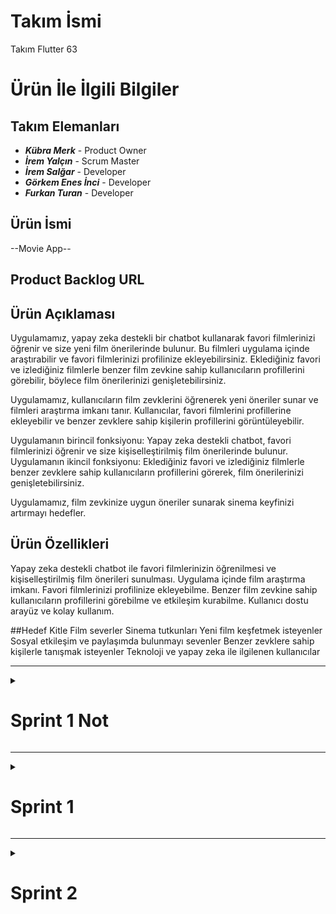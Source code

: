 # **Takım İsmi**

Takım Flutter 63

# Ürün İle İlgili Bilgiler

## Takım Elemanları
- ***Kübra Merk*** - Product Owner 
- ***İrem Yalçın*** - Scrum Master
- ***İrem Salğar*** - Developer
- ***Görkem Enes İnci*** - Developer
- ***Furkan Turan*** - Developer

## Ürün İsmi

--Movie App--

## Product Backlog URL



## Ürün Açıklaması

Uygulamamız, yapay zeka destekli bir chatbot kullanarak favori filmlerinizi öğrenir ve size yeni film önerilerinde bulunur. Bu filmleri uygulama içinde araştırabilir ve favori filmlerinizi profilinize ekleyebilirsiniz. Eklediğiniz favori ve izlediğiniz filmlerle benzer film zevkine sahip kullanıcıların profillerini görebilir, böylece film önerilerinizi genişletebilirsiniz.

Uygulamamız, kullanıcıların film zevklerini öğrenerek yeni öneriler sunar ve filmleri araştırma imkanı tanır. Kullanıcılar, favori filmlerini profillerine ekleyebilir ve benzer zevklere sahip kişilerin profillerini görüntüleyebilir.

Uygulamanın birincil fonksiyonu: Yapay zeka destekli chatbot, favori filmlerinizi öğrenir ve size kişiselleştirilmiş film önerilerinde bulunur.
Uygulamanın ikincil fonksiyonu: Eklediğiniz favori ve izlediğiniz filmlerle benzer zevklere sahip kullanıcıların profillerini görerek, film önerilerinizi genişletebilirsiniz.

Uygulamamız, film zevkinize uygun öneriler sunarak sinema keyfinizi artırmayı hedefler.

## Ürün Özellikleri
Yapay zeka destekli chatbot ile favori filmlerinizin öğrenilmesi ve kişiselleştirilmiş film önerileri sunulması.
Uygulama içinde film araştırma imkanı.
Favori filmlerinizi profilinize ekleyebilme.
Benzer film zevkine sahip kullanıcıların profillerini görebilme ve etkileşim kurabilme.
Kullanıcı dostu arayüz ve kolay kullanım.

##Hedef Kitle
Film severler
Sinema tutkunları
Yeni film keşfetmek isteyenler
Sosyal etkileşim ve paylaşımda bulunmayı sevenler
Benzer zevklere sahip kişilerle tanışmak isteyenler
Teknoloji ve yapay zeka ile ilgilenen kullanıcılar


---

  <details>
    <summary><h1>Sprint 1 Not</h1></summary>


  <details>

-Proje yönetimi için kanban kullanılmasına karar verildi.
-Yapay zeka destekli chatbot ile favori filmlerinizin öğrenilmesi ve kişiselleştirilmiş film önerileri sunulmasına karar verildi.
-Chatbot için Gemini kullanılmasına karar verildi.
-Uygulama içinde film araştırma imkanı sağlamasına karar verildi.
-Favori filmlerinizi profilinize ekleyebilme özelliği eklendi.
-Benzer film zevkine sahip kullanıcıların profillerini görebilme ve etkileşim kurabilme özelliği eklenmesine karar verildi.
-Kullanıcı dostu arayüz ve kolay kullanım imkanı sunulması sağlandı.

  </details>

  </details>

  ---


  <details>
    <summary><h1>Sprint 1</h1></summary>


  <details>




- **Sprint içinde tamamlanması tahmin edilen puan**: 100 Puan


- **Puan tamamlama mantığı**: Toplamda proje boyunca tamamlanması gereken 340 puanlık backlog bulunmaktadır. 3 sprint'e bölündüğünde ilk sprint'in en azından 100 ile başlaması gerektiğine karar verildi.


- **Daily Scrum**:

![13a0885e-12d8-43f9-b614-4a503e026d91](https://github.com/iremsalgar/63/assets/74204825/4f755578-5667-4590-9a60-3cfb6e9fc89a)
![1cb8d475-646c-4dce-b513-d9b75629efa5](https://github.com/iremsalgar/63/assets/74204825/09757a3a-92c1-422e-b40c-4aa1d52a373f)
![21d4c292-2650-48ce-aa5c-65531c2a3063](https://github.com/iremsalgar/63/assets/74204825/62e159f2-c4b9-45f2-b908-d07955d40a16)
![ca83fa2e-5002-4a9a-a1b1-1253b3110841](https://github.com/iremsalgar/63/assets/74204825/5afd9f7c-5a52-4739-97ee-e659715cfba7)
![88e53d39-b924-436f-9417-400c126cfd7b](https://github.com/iremsalgar/63/assets/74204825/8fb90d70-97f0-4605-b38d-6c45ee198fb1)
![dbde9618-a993-4495-976e-d97bc2a6556a](https://github.com/iremsalgar/63/assets/74204825/de4370e7-0c92-4a13-afed-3b441a11e2b4)


- **Sprint board update**: Sprint 1 board screenshot: 
- ![33408372-35f5-4a6f-8bea-45c13e7a5408](https://github.com/iremsalgar/63/assets/74204825/d89d1b53-3825-41c5-881f-377196408f5e)


- **Ürün Durumu**: Ekran görüntüleri:

![4e20fa80-8f9d-432a-80c3-e43bbd560172](https://github.com/iremsalgar/63/assets/74204825/c0726192-c28d-4fe3-88b7-2e4386668870)
![0da68ba0-5df0-491e-a194-882a6cd435e0](https://github.com/iremsalgar/63/assets/74204825/90e96ef3-74f2-482b-b9ad-ba6c7f4c5bb7)
![8eaee885-90de-4d2e-9c09-8a7d54075fd8](https://github.com/iremsalgar/63/assets/74204825/9078f45a-e810-472c-b360-6a92b805a630)
![60b91a42-c03f-48e6-bbb4-c8be2fb98a73](https://github.com/iremsalgar/63/assets/74204825/cf9aa106-1cf4-4112-bd42-5a7a13d019fb)
![7c4d072a-1442-411d-b226-368087c9bae3](https://github.com/iremsalgar/63/assets/74204825/05bb6de2-820d-4939-b122-5a2d18d0d61f)
![095142b2-6a80-4654-b777-f8c1ce89a946](https://github.com/iremsalgar/63/assets/74204825/e42b805a-ec3f-4f3d-80ee-651b36a1fa66)


 **Sprint Review**: 
-Bu sprint için , Navigation Bar ve ChatBot kodlanmıştır.

 **Sprint Retrospective:**
-Müsaitlik durumlarına göre herkese görev atanmışıtr.
-Olası durumlara göre risk planı yapılmıştır.
-Toplantılar için daha uygun saatlere karar verilmiştir.
 


## Product Backlog URL
  </details>

  </details>

  ---



<details>
  <summary><h1>Sprint 2</h1></summary>

  <details>
    <summary><h3>Sprint 2 Not</h3></summary>
    <p>
    Retrospective toplantısından sonra bir toplantı daha yapılmıştır ve bu toplantı sonucunda tam olarak yapılması gerekenlere detaylıca karar verilmiştir.
    </p>

    ![toplantı fotik](https://github.com/user-attachments/assets/2a44ab5a-e8f6-46ba-8df3-b6a5ac3f5996)

    <p>
    <b>BAŞLIKLARA GÖRE PLANLANAN UYGULAMA ÖZELLİKLERİ</b>
    </p>

    <p>
    <b>Profil:</b>
    </p>
    <ul>
      <li>Kullanıcı bilgileri</li>
      <li>Editleme</li>
      <li>Profil Resmi Ekleme</li>
      <li>Uygulama İçi Görsel Paketi Kullanılabilmesi (tamamlanmamış)</li>
      <li>Koleksiyonların Profilde Gözükmesi</li>
      <li>Arkadaş Ekleme Çıkarma Butonu</li>
      <li>Mesajlaşma Butonu</li>
      <li>Favorilerin Kaçta Kaç (27/81) Olduğunu Gösteren Alan (tamamlanmamış)</li>
      <li>Firebase'e bağlama</li>
      <li>Ayarlar</li>
      <li>Dark Mode</li>
    </ul>

    <p>
    <b>ChatBot:</b>
    </p>
    <ul>
      <li>Yapılmış olan ChatBot'un daha nitelikli olması için eğitilmesine karar verildi.</li>
    </ul>

    <p>
    <b>Anasayfa:</b>
    </p>
    <ul>
      <li>Popüler Filmlerin Gözüktüğü Bir Alan</li>
      <li>Kırmızı Hap Rastgele Dizi Önerisi</li>
      <li>Mavi Hap Rastgele Film Önerisi</li>
      <li>Mesajlara Erişme Butonu</li>
      <li>Film Zevki Uyan Kullanıcıları Gösteren Tablo (tamamlanmamış)</li>
    </ul>

    <p>
    <b>Film Aratma:</b>
    </p>
    <ul>
      <li>Filmleri Aratma</li>
      <li>Kişileri Aratma</li>
      <li>Görsel Düzenlilik</li>
      <li>Favorilere Ekleme</li>
      <li>Koleksiyona Ekleme</li>
    </ul>

    <p>
    <b>Giriş Ekranı:</b>
    </p>
    <ul>
      <li>Firebase</li>
      <li>Login Page</li>
      <li>Register Page</li>
      <li>Google İle Üye Olma</li>
      <li>Şifre Politikası (tamamlanmamış)</li>
      <li>Kullanıcı Rıza Metni (tamamlanmamış)</li>
      <li>UI tasarım</li>
    </ul>

    <p>
    <b>Navbar</b>
    </p>

    <p>
    <b>Favoriler:</b>
    </p>
    <ul>
      <li>Poster Görünümü</li>
      <li>Alfabetik Sıralama</li>
      <li>Tıklandığında Detayları Gösteren Açılır Ekran</li>
    </ul>
  </details>

  <p>
  <b>Sprint içinde tamamlanması tahmin edilen puan</b>: 160 Puan
  </p>

  <p>
  <b>Puan tamamlama mantığı</b>: Toplamda proje boyunca tamamlanması gereken 340 puanlık backlog bulunmaktadır. 3 sprint'e bölündüğünde ikinci sprint'in en azından 160 olması gerektiğine karar verildi.
  </p>

  <details>
    <summary><h3>Sprint 2-Daily Scrum</h3></summary>

    ![1](https://github.com/user-attachments/assets/725b5730-ec0f-4939-b6aa-a6f8d21a8fbd)
    ![2](https://github.com/user-attachments/assets/1a39d59c-488e-4095-9821-3df6adca5ba5)
    ![3](https://github.com/user-attachments/assets/6617fe37-5080-404e-a743-1d37f2faf960)
    ![4](https://github.com/user-attachments/assets/73972f3b-4dac-49a9-89bf-d497208ccd68)
    ![5](https://github.com/user-attachments/assets/80718b7d-b1e9-4fa2-95cd-98d407cab9cd)
    ![6](https://github.com/user-attachments/assets/ea89cf20-042c-4043-8a1b-d6453e2a07f2)
    ![7](https://github.com/user-attachments/assets/eccf4086-ae4f-49e9-81f6-12517d7d7c63)
    ![8](https://github.com/user-attachments/assets/9c8f0823-3152-49b7-9d0f-af68c99d8e55)
    ![9](https://github.com/user-attachments/assets/b6ee1024-8199-4371-848b-a07213f73700)
    ![10](https://github.com/user-attachments/assets/daaa2ca6-6762-4c00-8167-95255d6b055f)
    ![11](https://github.com/user-attachments/assets/e9160311-7360-4a43-b5b0-a2d175d55c9c)
    ![12](https://github.com/user-attachments/assets/f7980c9d-5c29-4bf1-8b3b-d8d2de85878f)
    ![13](https://github.com/user-attachments/assets/4ca24e61-9cc4-45ac-80b7-8435a3ecc47f)
    ![14](https://github.com/user-attachments/assets/7fb2cc11-a923-47bb-b105-be86b5f80dd4)
  </details>

  <details>
    <summary><h3>Sprint 2-Board Screenshot</h3></summary>
    <p>Sprint board screenshotları:</p>
    ![kanban](https://github.com/user-attachments/assets/dab9d0d4-b39d-4264-889b-5b05cc357e31)
  </details>

  <details>
    <summary><h3>Sprint 2-Ürün Durumu Screenshot</h3></summary>
    <p>Ürün Durumu: Ekran görüntüleri:</p>
  </details>

  <details>
    <summary><h3>Sprint 2-Review</h3></summary>
    <p>Sprint Review:</p>
  </details>

  <details>
    <summary><h3>Sprint 2-Retrospective</h3></summary>
    <p>Sprint 2 Retrospective:</p>
  </details>

</details>
